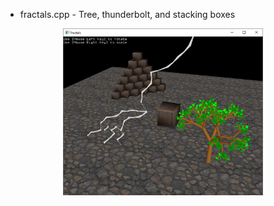 
* fractals.cpp - Tree, thunderbolt, and stacking boxes

<p align="center">
  <img src="fractals.png" width="320"/>
</p>


